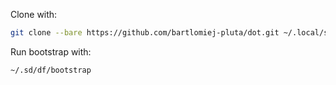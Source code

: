 Clone with:
```bash
git clone --bare https://github.com/bartlomiej-pluta/dot.git ~/.local/share/dotfile.git
```

Run bootstrap with:
```bash
~/.sd/df/bootstrap
```
